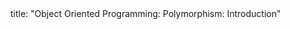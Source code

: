 <frontmatter>
title: "Object Oriented Programming: Polymorphism: Introduction"
</frontmatter>

<include src="navbar.md" boilerplate />

<include src="unit-inPage-asFlat.md" boilerplate />